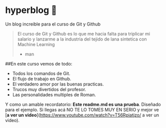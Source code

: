 # hyperblog 🤠
Un blog increible para el curso de Git y Github
>El curso de Git y Github es lo que me hacia falta para triplicar mi salario y lanzarme a la industria del tejido de lana sintetica con Machine Learning
> - man

##En este curso vemos de todo:
* Todos los comandos de Git.
* El flujo de trabajo en Github.
* El verdadero amor por las buenas practicas.
* Trucos muy divertidos del profesor.
* Las personalidades multiples de Roman.

Y como un amable recordatorio: **Este readme.md es una prueba**. Diseñado para el ejemplo. Si llegas acá NO TE LO TOMES MUY EN SERIO y mejor ve [**a ver un video**](https://www.youtube.com/watch?v=T56Rpiatjzo/ a ver un video).
